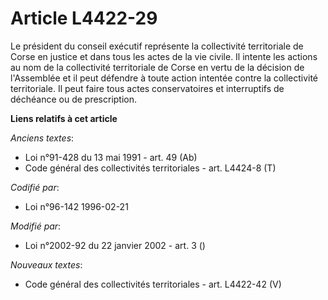 # Article L4422-29

Le président du conseil exécutif représente la collectivité territoriale de Corse en justice et dans tous les actes de la vie
civile. Il intente les actions au nom de la collectivité territoriale de Corse en vertu de la décision de l'Assemblée et il
peut défendre à toute action intentée contre la collectivité territoriale. Il peut faire tous actes conservatoires et
interruptifs de déchéance ou de prescription.

**Liens relatifs à cet article**

_Anciens textes_:

  - Loi n°91-428 du 13 mai 1991 - art. 49 (Ab)
  - Code général des collectivités territoriales - art. L4424-8 (T)

_Codifié par_:

  - Loi n°96-142 1996-02-21

_Modifié par_:

  - Loi n°2002-92 du 22 janvier 2002 - art. 3 ()

_Nouveaux textes_:

  - Code général des collectivités territoriales - art. L4422-42 (V)
